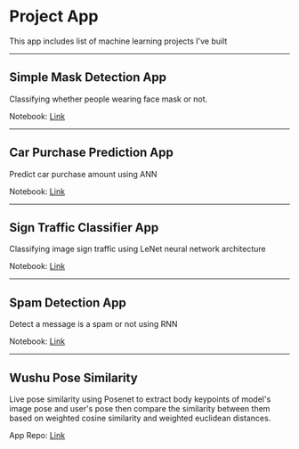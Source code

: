 # Project App #
This app includes list of machine learning projects I've built

***

## Simple Mask Detection App ##

Classifying whether people wearing face mask or not.

Notebook: [Link](https://github.com/hendraronaldi/DPHI_data_science_challenges/blob/main/DPHI%20Face%20Mask%20Detection.ipynb)

***

## Car Purchase Prediction App ##

Predict car purchase amount using ANN

Notebook: [Link](https://github.com/hendraronaldi/machine_learning_projects/blob/main/MLProject01_CarPurchasePrediction_ANN.ipynb)

***

## Sign Traffic Classifier App ##

Classifying image sign traffic using LeNet neural network architecture

Notebook: [Link](https://github.com/hendraronaldi/DPHI_data_science_challenges/blob/main/DPHI%20Face%20Mask%20Detection.ipynb)

***

## Spam Detection App ##

Detect a message is a spam or not using RNN

Notebook: [Link](https://github.com/hendraronaldi/tensorflow_projects/blob/main/TF2.0%20NLP%20Spam%20Detection%20RNN%20and%20CNN.ipynb)

***

## Wushu Pose Similarity ##

Live pose similarity using Posenet to extract body keypoints of model's image pose and user's pose then compare the similarity between them based on weighted cosine similarity and weighted euclidean distances.

App Repo: [Link](https://github.com/hendraronaldi/wushu-pose-estimation)